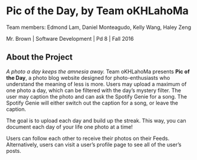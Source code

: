 # Pic of the Day, by Team oKHLahoMa

Team members: Edmond Lam, Daniel Monteagudo, Kelly Wang, Haley Zeng

Mr. Brown | Software Development | Pd 8 | Fall 2016

## About the Project

*A photo a day keeps the amnesia away.* Team oKHLahoMa presents **Pic of the Day**, a photo blog website designed for photo-enthusiasts who understand the meaning of less is more. Users may upload a maximum of one photo a day, which can be filtered with the day’s mystery filter. The user may caption the photo and can ask the Spotify Genie for a song. The Spotify Genie will either switch out the caption for a song, or leave the caption. 

The goal is to upload each day and build up the streak. This way, you can document each day of your life one photo at a time!

Users can follow each other to receive their photos on their Feeds. Alternatively, users can visit a user’s profile page to see all of the user’s posts.
